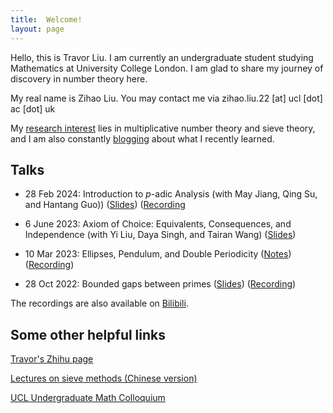 ```yaml
---
title:  Welcome!
layout: page
---
```

Hello, this is Travor Liu. I am currently an undergraduate student studying Mathematics at University College London. I am glad to share my journey of discovery in number theory here.

My real name is Zihao Liu. You may contact me via zihao.liu.22 [at] ucl [dot] ac [dot] uk

My [research interest](/research/) lies in multiplicative number theory and sieve theory, and I am also constantly [blogging](/blogs/) about what I recently learned.

## Talks

- 28 Feb 2024: Introduction to $p$-adic Analysis (with May Jiang, Qing Su, and Hantang Guo)) ([Slides](https://ucl-ug-col.github.io/past/slides/28feb24.pdf)) ([Recording]((https://www.youtube.com/watch?v=0rtHSvbxd9s))

- 6 June 2023: Axiom of Choice: Equivalents, Consequences, and Independence (with Yi Liu, Daya Singh, and Tairan Wang) ([Slides](files/ac-slides.pdf))

- 10 Mar 2023: Ellipses, Pendulum, and Double Periodicity ([Notes](https://ucl-ug-col.github.io/past/notes/10mar23.pdf)) ([Recording]((https://www.youtube.com/watch?v=gtAM2S-vND4)))

- 28 Oct 2022: Bounded gaps between primes ([Slides](https://ucl-ug-col.github.io/past/slides/28oct22.pdf)) ([Recording]((https://www.youtube.com/watch?v=W5cDx4IEhS4)))

The recordings are also available on [Bilibili](https://space.bilibili.com/27074620/video).

## Some other helpful links

[Travor's Zhihu page](https://www.zhihu.com/people/travorlzh/posts)

[Lectures on sieve methods (Chinese version)](files/sieves.pdf)

[UCL Undergraduate Math Colloquium](https://ucl-ug-col.github.io/)